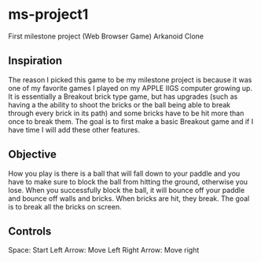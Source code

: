 # ms-project1
First milestone project (Web Browser Game)
Arkanoid Clone

Inspiration
--------------------
The reason I picked this game to be my milestone project is because it was one of my favorite games I played on my APPLE IIGS computer growing up. It is essentially a Breakout brick type game, but has upgrades (such as having a the ability to shoot the bricks or the ball being able to break through every brick in its path) and some bricks have to be hit more than once to break them. The goal is to first make a basic Breakout game and if I have time I will add these other features.

Objective
--------------------
How you play is there is a ball that will fall down to your paddle and you have to make sure to block the ball from hitting the ground, otherwise you lose. When you successfully block the ball, it will bounce off your paddle and bounce off walls and bricks. When bricks are hit, they break. The goal is to break all the bricks on screen.

Controls
--------------------
Space: Start
Left Arrow: Move Left
Right Arrow: Move right
